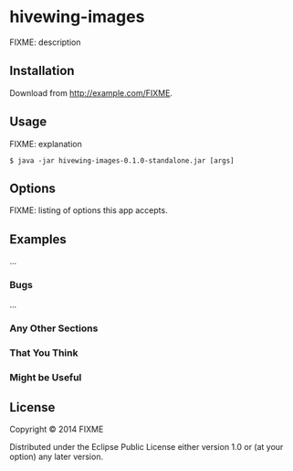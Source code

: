 # hivewing-images

FIXME: description

## Installation

Download from http://example.com/FIXME.

## Usage

FIXME: explanation

    $ java -jar hivewing-images-0.1.0-standalone.jar [args]

## Options

FIXME: listing of options this app accepts.

## Examples

...

### Bugs

...

### Any Other Sections
### That You Think
### Might be Useful

## License

Copyright © 2014 FIXME

Distributed under the Eclipse Public License either version 1.0 or (at
your option) any later version.
